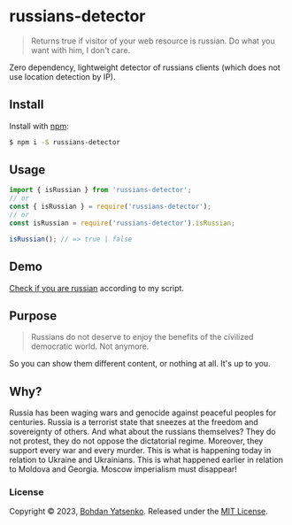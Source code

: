 # russians-detector

> Returns true if visitor of your web resource is russian.
> Do what you want with him, I don't care.

Zero dependency, lightweight detector of russians clients (which does not use location detection by IP).

## Install

Install with [npm](https://www.npmjs.com/):

```sh
$ npm i -S russians-detector
```

## Usage

```js
import { isRussian } from 'russians-detector';
// or
const { isRussian } = require('russians-detector');
// or
const isRussian = require('russians-detector').isRussian;

isRussian(); // => true | false
```

## Demo

[Check if you are russian](https://mr-devboy.github.io/russians-detector/) according to my script.

## Purpose

> Russians do not deserve to enjoy the benefits of the civilized democratic world. Not anymore.

So you can show them different content, or nothing at all. It's up to you.

## Why?

Russia has been waging wars and genocide against peaceful peoples for centuries. Russia is a terrorist state that sneezes at the freedom and sovereignty of others. And what about the russians themselves? They do not protest, they do not oppose the dictatorial regime. Moreover, they support every war and every murder. This is what is happening today in relation to Ukraine and Ukrainians. This is what happened earlier in relation to Moldova and Georgia. Moscow imperialism must disappear!

### License

Copyright © 2023, [Bohdan Yatsenko](https://github.com/jonschlinkert).
Released under the [MIT License](LICENSE).
